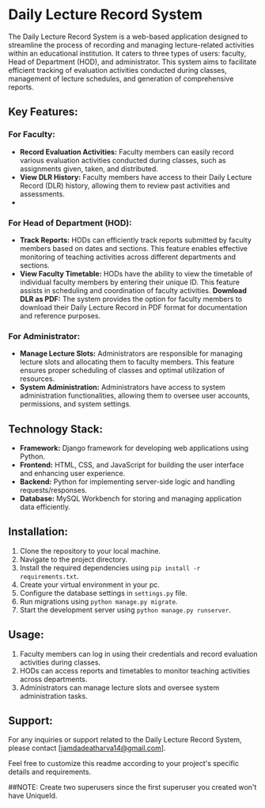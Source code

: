 # Daily Lecture Record System

The Daily Lecture Record System is a web-based application designed to streamline the process of recording and managing lecture-related activities within an educational institution. It caters to three types of users: faculty, Head of Department (HOD), and administrator. This system aims to facilitate efficient tracking of evaluation activities conducted during classes, management of lecture schedules, and generation of comprehensive reports.

## Key Features:

### For Faculty:
- **Record Evaluation Activities:** Faculty members can easily record various evaluation activities conducted during classes, such as assignments given, taken, and distributed.
- **View DLR History:** Faculty members have access to their Daily Lecture Record (DLR) history, allowing them to review past activities and assessments.
- 
### For Head of Department (HOD):
- **Track Reports:** HODs can efficiently track reports submitted by faculty members based on dates and sections. This feature enables effective monitoring of teaching activities across different departments and sections.
- **View Faculty Timetable:** HODs have the ability to view the timetable of individual faculty members by entering their unique ID. This feature assists in scheduling and coordination of faculty activities.
**Download DLR as PDF:** The system provides the option for faculty members to download their Daily Lecture Record in PDF format for documentation and reference purposes.

### For Administrator:
- **Manage Lecture Slots:** Administrators are responsible for managing lecture slots and allocating them to faculty members. This feature ensures proper scheduling of classes and optimal utilization of resources.
- **System Administration:** Administrators have access to system administration functionalities, allowing them to oversee user accounts, permissions, and system settings.

## Technology Stack:

- **Framework:** Django framework for developing web applications using Python.
- **Frontend:** HTML, CSS, and JavaScript for building the user interface and enhancing user experience.
- **Backend:** Python for implementing server-side logic and handling requests/responses.
- **Database:** MySQL Workbench for storing and managing application data efficiently.

## Installation:

1. Clone the repository to your local machine.
2. Navigate to the project directory.
3. Install the required dependencies using `pip install -r requirements.txt`.
4. Create your virtual environment in your pc.
5. Configure the database settings in `settings.py` file.
6. Run migrations using `python manage.py migrate`.
7. Start the development server using `python manage.py runserver`.

## Usage:

1. Faculty members can log in using their credentials and record evaluation activities during classes.
2. HODs can access reports and timetables to monitor teaching activities across departments.
3. Administrators can manage lecture slots and oversee system administration tasks.

## Support:

For any inquiries or support related to the Daily Lecture Record System, please contact [jamdadeatharva14@gmail.com].

Feel free to customize this readme according to your project's specific details and requirements.

##NOTE:
Create two superusers since the first superuser you created won't have UniqueId.
